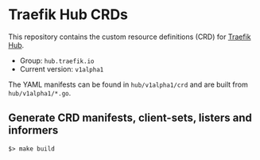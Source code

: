 # Traefik Hub CRDs

This repository contains the custom resource definitions (CRD) for [Traefik Hub](https://traefik.io/traefik-hub/).

- Group: `hub.traefik.io`
- Current version: `v1alpha1`

The YAML manifests can be found in `hub/v1alpha1/crd` and are built from `hub/v1alpha1/*.go`.

## Generate CRD manifests, client-sets, listers and informers

```shell
$> make build
```
